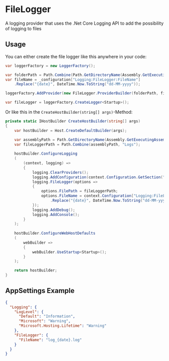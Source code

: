 # FileLogger
A logging provider that uses the .Net Core Logging API to add the possibility of logging to files

## Usage

You can either create the file logger like this anywhere in your code:

```C#
var loggerFactory = new LoggerFactory();

var folderPath = Path.Combine(Path.GetDirectoryName(Assembly.GetExecutingAssembly().Location), "Logs");
var fileName = _configuration["Logging:FileLogger:FileName"]
    .Replace("{date}", DateTime.Now.ToString("dd-MM-yyyy"));

loggerFactory.AddProvider(new FileLogger.ProviderBuilder(folderPath, fileName).FileLoggerProvider);

var fileLogger = loggerFactory.CreateLogger<Startup>();
```

Or like this in the ``CreateHostBuilder(string[] args)``-Method:
```C#
private static IHostBuilder CreateHostBuilder(string[] args)
{
    var hostBuilder = Host.CreateDefaultBuilder(args);

    var assemblyPath = Path.GetDirectoryName(Assembly.GetExecutingAssembly().Location);
    var fileLoggerPath = Path.Combine(assemblyPath, "Logs");
    
    hostBuilder.ConfigureLogging
    (
        (context, logging) =>
        {
            logging.ClearProviders();
            logging.AddConfiguration(context.Configuration.GetSection("Logging"));
            logging.FileLogger(options =>
            {
                options.FilePath = fileLoggerPath;
                options.FileName = context.Configuration["Logging:FileLogger:FileName"]
                    .Replace("{date}", DateTime.Now.ToString("dd-MM-yyyy"));
            });
            logging.AddDebug();
            logging.AddConsole();
        }
    );
    
    hostBuilder.ConfigureWebHostDefaults
    (
        webBuilder =>
        {
            webBuilder.UseStartup<Startup>();
        }
    );

    return hostBuilder;
}
```

## AppSettings Example

```json
{
  "Logging": {
    "LogLevel": {
      "Default": "Information",
      "Microsoft": "Warning",
      "Microsoft.Hosting.Lifetime": "Warning"
    },
    "FileLogger": {
      "FileName": "log_{date}.log"
    }
  }
}
```
